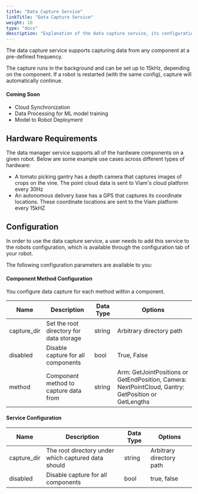 ```yaml
---
title: "Data Capture Service"
linkTitle: "Data Capture Service"
weight: 10
type: "docs"
description: "Explanation of the data capture service, its configuration, its functionality, and its interfaces."
---
```

The data capture service supports capturing data from any component at a pre-defined frequency.

The capture runs in the background and can be set up to 15kHz, depending on the component.
If a robot is restarted (with the same config), capture will automatically continue.

#### Coming Soon
- Cloud Synchronization
- Data Processing for ML model training
- Model to Robot Deployment


## Hardware Requirements
The data manager service supports all of the hardware components on a given robot.
Below are some example use cases across different types of hardware: 

- A tomato picking gantry has a depth camera that captures images of crops on the vine.
The point cloud data is sent to Viam's cloud platform every 30Hz
- An autonomous delivery base has a GPS that captures its coordinate locations.
These coordinate locations are sent to the Viam platform every 15kHZ

## Configuration

In order to use the data capture service, a user needs to add this service to the robots configuration, which is available through the configuration tab of your robot.

The following configuration parameters are available to you: 

#### Component Method Configuration

You configure data capture for each method within a component.

| Name          | Description               | Data Type | Options   |
| ------------- | ------------- | ------------------------- | --------- |
| capture_dir   | Set the root directory for data storage | string | Arbitrary directory path |
| disabled | Disable capture for all components | bool | True, False |
| method | Component method to capture data from | string | Arm: GetJointPositions or GetEndPosition, Camera: NextPointCloud, Gantry: GetPosition or GetLengths |


#### Service Configuration 

| Name          | Description               | Data Type | Options   |
| ------------- | ------------------------- | --------- | ----------|
| capture_dir | The root directory under which captured data should | string | Arbitrary directory path |
| disabled | Disable capture for all components | bool | true, false |




